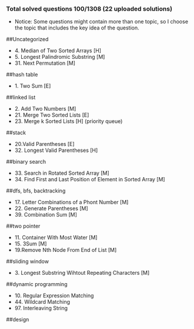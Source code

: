 ### Total solved questions 100/1308 (22 uploaded solutions)

+ Notice: Some questions might contain more than one topic, so I choose the topic that includes the key idea of the question.

##Uncategorized
+ 4\. Median of Two Sorted Arrays [H]
+ 5\. Longest Palindromic Substring [M]
+ 31\. Next Permutation [M]

##hash table
+ 1\. Two Sum [E]

##linked list
+ 2\. Add Two Numbers [M]
+ 21\. Merge Two Sorted Lists [E]
+ 23\. Merge k Sorted Lists [H] \(priority queue)

##stack
+ 20\.Valid Parentheses [E]
+ 32\. Longest Valid Parentheses [H]

##binary search
+ 33\. Search in Rotated Sorted Array [M]
+ 34\. Find First and Last Position of Element in Sorted Array [M]

##dfs, bfs, backtracking
+ 17\. Letter Combinations of a Phont Number [M]
+ 22\. Generate Parentheses [M]
+ 39\. Combination Sum [M]

##two pointer
+ 11\. Container With Most Water [M]
+ 15\. 3Sum [M]
+ 19\.Remove Nth Node From End of List [M]

##sliding window
+ 3\. Longest Substring Wihtout Repeating Characters [M]

##dynamic programming
+ 10\. Regular Expression Matching
+ 44\. Wildcard Matching
+ 97\. Interleaving String 

##design



